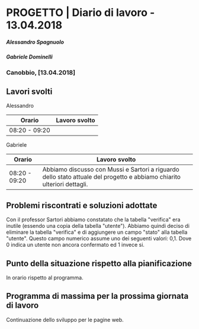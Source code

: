 # PROGETTO | Diario di lavoro - 13.04.2018
##### Alessandro Spagnuolo
##### Gabriele Dominelli
### Canobbio, [13.04.2018]

## Lavori svolti
Alessandro

|Orario        |Lavoro svolto                 |
|--------------|------------------------------|
|08:20 - 09:20 ||


Gabriele

|Orario        |Lavoro svolto                 |
|--------------|------------------------------|
|08:20 - 09:20 |Abbiamo discusso con Mussi e Sartori a riguardo dello stato attuale del progetto e abbiamo chiarito ulteriori dettagli.|



##  Problemi riscontrati e soluzioni adottate
Con il professor Sartori abbiamo constatato che la tabella "verifica" era inutile (essendo una copia della tabella "utente").
Abbiamo quindi deciso di eliminare la tabella "verifica" e di aggiungere un campo "stato" alla tabella "utente". Questo campo numerico assume uno dei seguenti valori: 0,1. Dove 0 indica un utente non ancora confermato ed 1 invece si.

##  Punto della situazione rispetto alla pianificazione
In orario rispetto al programma.


## Programma di massima per la prossima giornata di lavoro
Continuazione dello sviluppo per le pagine web.
